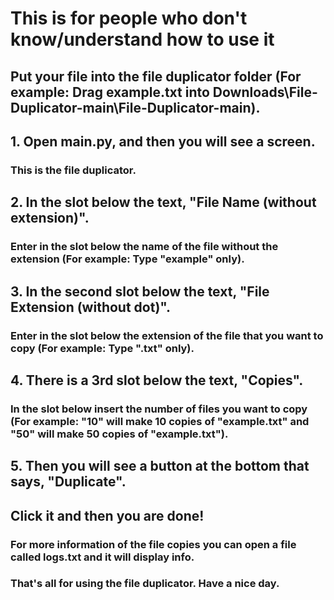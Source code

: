 # This is for people who don't know/understand how to use it


## Put your file into the file duplicator folder (For example: Drag example.txt into Downloads\File-Duplicator-main\File-Duplicator-main\).


## 1. Open main.py, and then you will see a screen.
### This is the file duplicator.


## 2. In the slot below the text, "File Name (without extension)".
### Enter in the slot below the name of the file without the extension (For example: Type "example" only).


## 3. In the second slot below the text, "File Extension (without dot)".
### Enter in the slot below the extension of the file that you want to copy (For example: Type ".txt" only).


## 4. There is a 3rd slot below the text, "Copies".
### In the slot below insert the number of files you want to copy (For example: "10" will make 10 copies of "example.txt" and "50" will make 50 copies of "example.txt").


## 5. Then you will see a button at the bottom that says, "Duplicate".
## Click it and then you are done!
### For more information of the file copies you can open a file called logs.txt and it will display info.


### That's all for using the file duplicator. Have a nice day.
